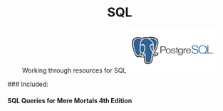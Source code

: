 <div align="center">
  <!-- Title: -->
<a href="http://github.com/https://github.com/ssoehdata/SQL/">
  
</a>


# SQL
Working through resources for SQL
<img src="https://github.com/ssoehdata/SQL/blob/main/postgresql.jpg" height="100">

</div>
### Included:

#### SQL Queries for Mere Mortals 4th Edition
